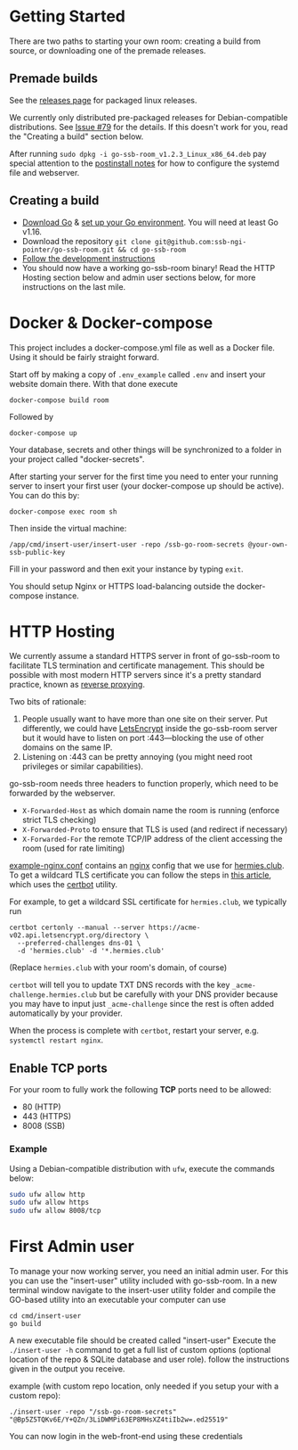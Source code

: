 <!--
SPDX-FileCopyrightText: 2021 The NGI Pointer Secure-Scuttlebutt Team of 2020/2021

SPDX-License-Identifier: CC0-1.0
-->

# Getting Started
There are two paths to starting your own room: creating a build from source, or downloading one
of the premade releases.

## Premade builds

See the [releases page](https://github.com/ssb-ngi-pointer/go-ssb-room/releases) for packaged linux releases.

We currently only distributed pre-packaged releases for Debian-compatible distributions.
See [Issue #79](https://github.com/ssb-ngi-pointer/go-ssb-room/issues/79) for the details.
If this doesn't work for you, read the "Creating a build" section below.

After running `sudo dpkg -i go-ssb-room_v1.2.3_Linux_x86_64.deb` pay special attention to the
[postinstall notes](./files/debian-postinstall.sh) for how to configure the systemd file and webserver.

## Creating a build

* [Download Go](https://golang.org/doc/install) & [set up your Go environment](https://golang.org/doc/install#install). You will need at least Go v1.16.
* Download the repository `git clone git@github.com:ssb-ngi-pointer/go-ssb-room.git && cd go-ssb-room`
* [Follow the development instructions](./development.md)
* You should now have a working go-ssb-room binary! Read the HTTP Hosting section below and admin
  user sections below, for more instructions on the last mile.

# Docker & Docker-compose

This project includes a docker-compose.yml file as well as a Docker file. Using
it should be fairly straight forward.

Start off by making a copy of `.env_example` called `.env` and insert your 
website domain there. With that done execute

```
docker-compose build room
```

Followed by

```
docker-compose up
```

Your database, secrets and other things will be synchronized to a folder in your
project called "docker-secrets".

After starting your server for the first time you need to enter your running
server to insert your first user (your docker-compose up should be active).
You can do this by:

```
docker-compose exec room sh
```

Then inside the virtual machine:

```
/app/cmd/insert-user/insert-user -repo /ssb-go-room-secrets @your-own-ssb-public-key
```

Fill in your password and then exit your instance by typing `exit`.

You should setup Nginx or HTTPS load-balancing outside the docker-compose
instance.

# HTTP Hosting

We currently assume a standard HTTPS server in front of go-ssb-room to facilitate TLS
termination and certificate management. This should be possible with most modern HTTP servers
since it's a pretty standard practice, known as [reverse
proxying](https://en.wikipedia.org/wiki/Reverse_proxy).

Two bits of rationale:

1. People usually want to have more than one site on their server. Put differently, we could
have [LetsEncrypt](https://letsencrypt.org/) inside the go-ssb-room server but it would have to
listen on port :443—blocking the use of other domains on the same IP.  
2. Listening on :443 can be pretty annoying (you might need root privileges or similar capabilities).

go-ssb-room needs three headers to function properly, which need to be forwarded by the
webserver.

* `X-Forwarded-Host` as which domain name the room is running (enforce strict TLS checking)
* `X-Forwarded-Proto` to ensure that TLS is used (and redirect if necessary)
* `X-Forwarded-For` the remote TCP/IP address of the client accessing the room (used for rate
  limiting)

[example-nginx.conf](./files/example-nginx.conf) contains an [nginx](https://nginx.org) config that
we use for [hermies.club](https://hermies.club). To get a wildcard TLS certificate you can
follow the steps in [this
article](https://medium.com/@alitou/getting-a-wildcard-ssl-certificate-using-certbot-and-deploy-on-nginx-15b8ffa34157),
which uses the [certbot](https://certbot.eff.org/) utility.

For example, to get a wildcard SSL certificate for `hermies.club`, we typically run

```
certbot certonly --manual --server https://acme-v02.api.letsencrypt.org/directory \
  --preferred-challenges dns-01 \
  -d 'hermies.club' -d '*.hermies.club'
```

(Replace `hermies.club` with your room's domain, of course)

`certbot` will tell you to update TXT DNS records with the key `_acme-challenge.hermies.club` but be
carefully with your DNS provider because you may have to input just `_acme-challenge` since the rest
is often added automatically by your provider.

When the process is complete with `certbot`, restart your server, e.g. `systemctl restart nginx`.

## Enable TCP ports

For your room to fully work the following **TCP** ports need to be allowed:

- 80 (HTTP)
- 443 (HTTPS)
- 8008 (SSB)

### Example

Using a Debian-compatible distribution with `ufw`, execute the commands below:

```bash
sudo ufw allow http
sudo ufw allow https
sudo ufw allow 8008/tcp
```


# First Admin user

To manage your now working server, you need an initial admin user. For this you can use the "insert-user" utility included with go-ssb-room.
In a new terminal window navigate to the insert-user utility folder and compile the GO-based utility into an executable your computer can use

```
cd cmd/insert-user
go build
```

A new executable file should be created called "insert-user"
Execute the `./insert-user -h` command to get a full list of custom options (optional location of the repo & SQLite database and user role). follow the instructions given in the output you receive.

example (with custom repo location, only needed if you setup your with a custom repo):

```
./insert-user -repo "/ssb-go-room-secrets" "@Bp5Z5TQKv6E/Y+QZn/3LiDWMPi63EP8MHsXZ4tiIb2w=.ed25519"
```

You can now login in the web-front-end using these credentials

